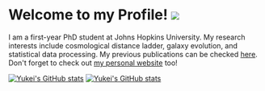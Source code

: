 <!-- ### Welcome 👋 -->
# Welcome to my Profile!  ![](https://komarev.com/ghpvc/?username=SterligYM&color=blue)

I am a first-year PhD student at Johns Hopkins University. My research interests include cosmological distance ladder, galaxy evolution, and statistical data processing. My previous publications can be checked [here](https://arxiv.org/search/?query=yukei+murakami&searchtype=all&source=header).
Don't forget to check out [my personal website](www.fromthecalmsea.com) too!


[![Yukei's GitHub stats](https://github-readme-stats.vercel.app/api?username=SterlingYM&show_icons=true&theme=dark)](https://github.com/anuraghazra/github-readme-stats#gh-dark-mode-only)
[![Yukei's GitHub stats](https://github-readme-stats.vercel.app/api?username=SterlingYM&show_icons=true)](https://github.com/anuraghazra/github-readme-stats#gh-light-mode-only)



<!--
**SterlingYM/SterlingYM** is a ✨ _special_ ✨ repository because its `README.md` (this file) appears on your GitHub profile.

Here are some ideas to get you started:

- 🔭 I’m currently working on ...
- 🌱 I’m currently learning ...
- 👯 I’m looking to collaborate on ...
- 🤔 I’m looking for help with ...
- 💬 Ask me about ...
- 📫 How to reach me: ...
- 😄 Pronouns: ...
- ⚡ Fun fact: ...
-->
